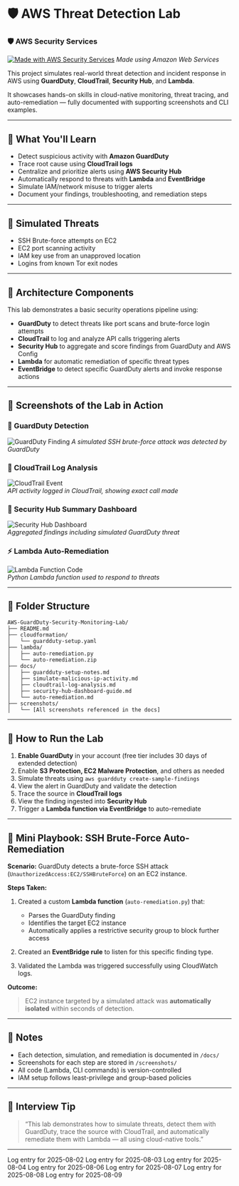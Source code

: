 # 🛡️ AWS Threat Detection Lab

### 🛡️ AWS Security Services
[![Made with AWS Security Services](https://img.shields.io/badge/AWS-Security-blue?logo=amazon-aws)](https://aws.amazon.com/security/)
*Made using Amazon Web Services*

This project simulates real-world threat detection and incident response in AWS using **GuardDuty**, **CloudTrail**, **Security Hub**, and **Lambda**.

It showcases hands-on skills in cloud-native monitoring, threat tracing, and auto-remediation — fully documented with supporting screenshots and CLI examples.

---

## 🎯 What You'll Learn

- Detect suspicious activity with **Amazon GuardDuty**
- Trace root cause using **CloudTrail logs**
- Centralize and prioritize alerts using **AWS Security Hub**
- Automatically respond to threats with **Lambda** and **EventBridge**
- Simulate IAM/network misuse to trigger alerts
- Document your findings, troubleshooting, and remediation steps

---

## 🧪 Simulated Threats

- SSH Brute-force attempts on EC2
- EC2 port scanning activity
- IAM key use from an unapproved location
- Logins from known Tor exit nodes

---

## 🧱 Architecture Components

This lab demonstrates a basic security operations pipeline using:

- **GuardDuty** to detect threats like port scans and brute-force login attempts  
- **CloudTrail** to log and analyze API calls triggering alerts  
- **Security Hub** to aggregate and score findings from GuardDuty and AWS Config  
- **Lambda** for automatic remediation of specific threat types  
- **EventBridge** to detect specific GuardDuty alerts and invoke response actions  

---

## 🧪 Screenshots of the Lab in Action

### 🔐 GuardDuty Detection
![GuardDuty Finding](./screenshots/simulated-finding-sshbrute-overview.png) 
*A simulated SSH brute-force attack was detected by GuardDuty*

### 📜 CloudTrail Log Analysis
![CloudTrail Event](./screenshots/cloudtrail-create-sample-findings.png)  
*API activity logged in CloudTrail, showing exact call made*

### 🧭 Security Hub Summary Dashboard
![Security Hub Dashboard](./screenshots/security-hub-dashboard-overview.png)  
*Aggregated findings including simulated GuardDuty threat*

### ⚡ Lambda Auto-Remediation
![Lambda Function Code](./screenshots/lambda-auto-remediation-code.png)  
*Python Lambda function used to respond to threats*

---

## 📁 Folder Structure

```
AWS-GuardDuty-Security-Monitoring-Lab/
├── README.md
├── cloudformation/
│   └── guardduty-setup.yaml
├── lambda/
│   ├── auto-remediation.py
│   └── auto-remediation.zip
├── docs/
│   ├── guardduty-setup-notes.md
│   ├── simulate-malicious-ip-activity.md
│   ├── cloudtrail-log-analysis.md
│   ├── security-hub-dashboard-guide.md
│   └── auto-remediation.md
├── screenshots/
│   └── [All screenshots referenced in the docs]
```

---

## 🚀 How to Run the Lab

1. **Enable GuardDuty** in your account (free tier includes 30 days of extended detection)
2. Enable **S3 Protection, EC2 Malware Protection**, and others as needed
3. Simulate threats using `aws guardduty create-sample-findings`
4. View the alert in GuardDuty and validate the detection
5. Trace the source in **CloudTrail logs**
6. View the finding ingested into **Security Hub**
7. Trigger a **Lambda function via EventBridge** to auto-remediate

---

## 📓 Mini Playbook: SSH Brute-Force Auto-Remediation

**Scenario:** GuardDuty detects a brute-force SSH attack (`UnauthorizedAccess:EC2/SSHBruteForce`) on an EC2 instance.

**Steps Taken:**

1. Created a custom **Lambda function** (`auto-remediation.py`) that:
   - Parses the GuardDuty finding
   - Identifies the target EC2 instance
   - Automatically applies a restrictive security group to block further access

2. Created an **EventBridge rule** to listen for this specific finding type.

3. Validated the Lambda was triggered successfully using CloudWatch logs.

**Outcome:**
> EC2 instance targeted by a simulated attack was **automatically isolated** within seconds of detection.

---

## 💾 Notes

- Each detection, simulation, and remediation is documented in `/docs/`
- Screenshots for each step are stored in `/screenshots/`
- All code (Lambda, CLI commands) is version-controlled
- IAM setup follows least-privilege and group-based policies

---

## 🧠 Interview Tip

> “This lab demonstrates how to simulate threats, detect them with GuardDuty, trace the source with CloudTrail, and automatically remediate them with Lambda — all using cloud-native tools.”

---
Log entry for 2025-08-02
Log entry for 2025-08-03
Log entry for 2025-08-04
Log entry for 2025-08-06
Log entry for 2025-08-07
Log entry for 2025-08-08
Log entry for 2025-08-09
